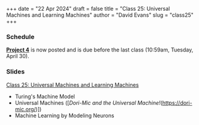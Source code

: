 +++
date = "22 Apr 2024"
draft = false
title = "Class 25: Universal Machines and Learning Machines"
author = "David Evans"
slug = "class25"
+++

### Schedule

[**Project 4**](/project4) is now posted and is due before the last class (10:59am, Tuesday, April 30).

### Slides

[Class 25: Universal Machines and Learning Machines]()

- Turing's Machine Model
- Universal Machines ([_Dori-Mic and the Universal Machine!_(https://dori-mic.org/)])
- Machine Learning by Modeling Neurons
